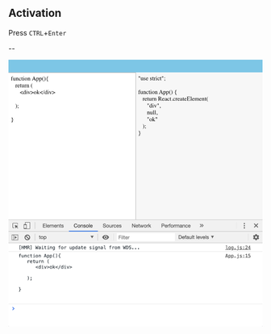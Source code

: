 ## Activation

Press `CTRL`+`Enter`

--

![logo](https://raw.githubusercontent.com/andrwj/jsx-live-compiler/master/doc/logo.png)
